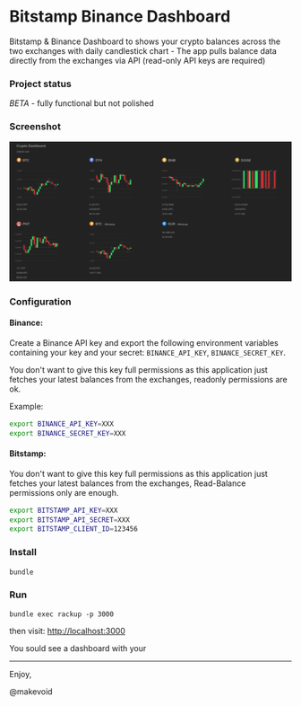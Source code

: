 # Bitstamp Binance Dashboard

Bitstamp & Binance Dashboard to shows your crypto balances across the two exchanges with daily candlestick chart - The app pulls balance data directly from the exchanges via API (read-only API keys are required) 

### Project status

*BETA* - fully functional but not polished

### Screenshot

![](https://raw.githubusercontent.com/makevoid/bitstamp_binance_dashboard/master/tmp/screenshots/screenshot1.png)


### Configuration


#### Binance:

Create a Binance API key and export the following environment variables containing your key and your secret: `BINANCE_API_KEY`, `BINANCE_SECRET_KEY`.

You don't want to give this key full permissions as this application just fetches your latest balances from the exchanges, readonly permissions are ok.

Example:

```sh
export BINANCE_API_KEY=XXX
export BINANCE_SECRET_KEY=XXX
```


#### Bitstamp:

You don't want to give this key full permissions as this application just fetches your latest balances from the exchanges, Read-Balance permissions only are enough.

```sh
export BITSTAMP_API_KEY=XXX
export BITSTAMP_API_SECRET=XXX
export BITSTAMP_CLIENT_ID=123456
```

### Install

    bundle


### Run


    bundle exec rackup -p 3000


then visit: <http://localhost:3000>

You sould see a dashboard with your


---

Enjoy,

@makevoid
